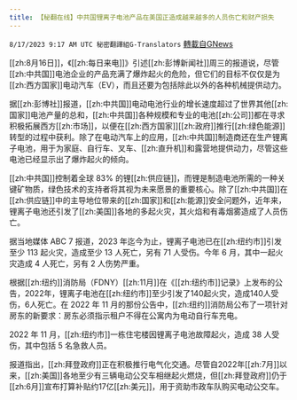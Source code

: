 ```yaml
---
title: 【秘翻在线】中共国锂离子电池产品在美国正造成越来越多的人员伤亡和财产损失
---
```

`8/17/2023 9:17 AM UTC 秘密翻譯組G-Translators` [轉載自GNews](https://gnews.org/articles/1562155)

[[zh:8月16日]]，《[[zh:每日来电]]》引述[[zh:彭博新闻社]]周三的报道说，尽管[[zh:中共国]]电池企业的产品充满了爆炸起火的危险，但它们的目标不仅仅是为[[zh:西方国家]]电动汽车（EV），而且还要为包括除此以外的各种机械提供动力。

据[[zh:彭博社]]报道，[[zh:中共国]]电动电池行业的增长速度超过了世界其他[[zh:国家]]电池产量的总和，[[zh:中共国]]各种规模和专业的电池[[zh:公司]]都在寻求积极拓展西方[[zh:市场]]，以便在[[zh:西方国家]][[zh:政府]]推行[[zh:绿色能源]]转型的过程中获利。除了在电动汽车上的应用，[[zh:中共国]]制造商还在生产锂离子电池，用于为家庭、自行车、叉车、[[zh:直升机]]和露营地提供动力，尽管这些电池已经显示出了爆炸起火的倾向。

[[zh:中共国]]控制着全球 83% 的锂[[zh:供应链]]，而锂是制造电池所需的一种关键矿物质，绿色技术的支持者将其视为未来愿景的重要核心。除了[[zh:中共国]]在[[zh:供应链]]中的主导地位带来的[[zh:国家]]和[[zh:能源]]安全问题外，近年来，锂离子电池还引发了[[zh:美国]]各地的多起火灾，其火焰和有毒烟雾造成了人员伤亡。

据当地媒体 ABC 7 报道，2023 年迄今为止，锂离子电池已在[[zh:纽约市]]引发至少 113 起火灾，造成至少 13 人死亡，另有 71 人受伤。今年 6 月，其中一起火灾造成 4 人死亡，另有 2 人伤势严重。

根据[[zh:纽约]]消防局（FDNY）[[zh:11月]]在《[[zh:纽约市]]记录》上发布的公告，2022年，锂离子电池在[[zh:纽约市]]至少引发了140起火灾，造成140人受伤，6人死亡。在 2022 年 11 月的那份公告中，[[zh:纽约]]消防局公布了一项针对房东的新要求：房东必须指示租户不得在公寓内为电动自行车充电。

2022 年 11 月，[[zh:纽约市]]一栋住宅楼因锂离子电池故障起火，造成 38 人受伤，其中包括 5 名急救人员。

报道指出，[[zh:拜登政府]]正在积极推行电气化交通。尽管自2022年[[zh:7月]]以来，[[zh:美国]]各地至少有三辆电动公交车相继起火燃烧，但[[zh:拜登政府]]仍于[[zh:6月]]宣布打算补贴约17亿[[zh:美元]]，用于资助市政车队购买电动公交车。
